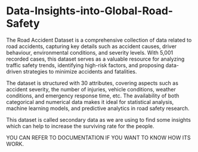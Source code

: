 # Data-Insights-into-Global-Road-Safety

The Road Accident Dataset is a comprehensive collection of data related to road accidents,
capturing key details such as accident causes, driver behaviour, environmental conditions,
and severity levels. With 5,001 recorded cases, this dataset serves as a valuable resource
for analyzing traffic safety trends, identifying high-risk factors, and proposing data-driven
strategies to minimize accidents and fatalities.

The dataset is structured with 30 attributes, covering aspects such as accident severity, the
number of injuries, vehicle conditions, weather conditions, and emergency response time, etc.
The availability of both categorical and numerical data makes it ideal for statistical analysis,
machine learning models, and predictive analytics in road safety research.

This dataset is called secondary data as we are using to find some insights which can help to
increase the surviving rate for the people.

YOU CAN REFER TO DOCUMENTATION IF YOU WANT TO KNOW HOW ITS WORK.
